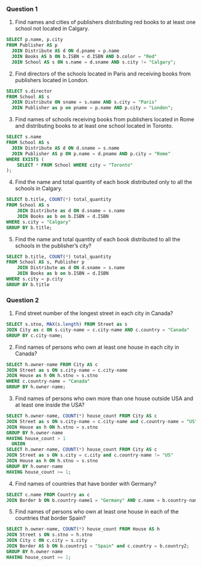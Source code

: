 ### Question 1

1. Find names and cities of publishers distributing red books to at least one school not located in Calgary.

```sql
SELECT p.name, p.city
FROM Publisher AS p
  JOIN Distribute AS d ON d.pname = p.name
  JOIN Books AS b ON b.ISBN = d.ISBN AND b.color = "Red"
  JOIN School AS s ON s.name = d.sname AND s.city != "Calgary";
```

2. Find directors of the schools located in Paris and receiving books from publishers located in London.

```sql
SELECT s.director
FROM School AS s
  JOIN Distribute ON sname = s.name AND s.city = "Paris"
  JOIN Publisher as p on pname = p.name AND p.city = "London";
```

3. Find names of schools receiving books from publishers located in Rome and distributing books to at least one school located in Toronto.

```sql
SELECT s.name
FROM School AS s
  JOIN Distribute AS d ON d.sname = s.name
  JOIN Publisher AS p ON p.name = d.pname AND p.city = "Rome"
WHERE EXISTS (
	SELECT * FROM School WHERE city = "Toronto"
);
```

4. Find the name and total quantity of each book distributed only to all the schools in Calgary.

```sql
SELECT b.title, COUNT(*) total_quantity
FROM School AS s
	JOIN Distribute as d ON d.sname = s.name
	JOIN Books as b on b.ISBN = d.ISBN
WHERE s.city = "Calgary"
GROUP BY b.title;
```

5. Find the name and total quantity of each book distributed to all the schools in the publisher’s city?

```sql
SELECT b.title, COUNT(*) total_quantity
FROM School AS s, Publisher p
	JOIN Distribute as d ON d.sname = s.name
	JOIN Books as b on b.ISBN = d.ISBN
WHERE s.city = p.city
GROUP BY b.title
```

### Question 2

1. Find street number of the longest street in each city in Canada?

```sql
SELECT s.stno, MAX(s.length) FROM Street as s
JOIN City as c ON s.city-name = c.city-name AND c.country = "Canada"
GROUP BY c.city-name;
```

2. Find names of persons who own at least one house in each city in Canada?

```sql
SELECT h.owner-name FROM City AS c
JOIN Street as s ON s.city-name = c.city-name
JOIN House as h ON h.stno = s.stno
WHERE c.country-name = "Canada"
GROUP BY h.owner-name;

```

3. Find names of persons who own more than one house outside USA and at least one inside the
USA?

```sql
SELECT h.owner-name, COUNT(*) house_count FROM City AS c
JOIN Street as s ON s.city-name = c.city-name and c.country-name = "US"
JOIN House as h ON h.stno = s.stno
GROUP BY h.owner-name
HAVING house_count > 1
  UNION
SELECT h.owner-name, COUNT(*) house_count FROM City AS c
JOIN Street as s ON s.city = c.city and c.country-name != "US"
JOIN House as h ON h.stno = s.stno
GROUP BY h.owner-name
HAVING house_count >= 1;
```

4. Find names of countries that have border with Germany?

```sql
SELECT c.name FROM Country as c
JOIN Border b ON b.country-name1 = "Germany" AND c.name = b.country-name2;
```

5. Find names of persons who own at least one house in each of the countries that border Spain? 

```sql
SELECT h.owner-name, COUNT(*) house_count FROM House AS h
JOIN Street s ON s.stno = h.stno
JOIN City c ON c.city = s.city
JOIN Border AS b ON b.country1 = "Spain" and c.country = b.country2;
GROUP BY h.owner-name
HAVING house_count >= 1;
```

